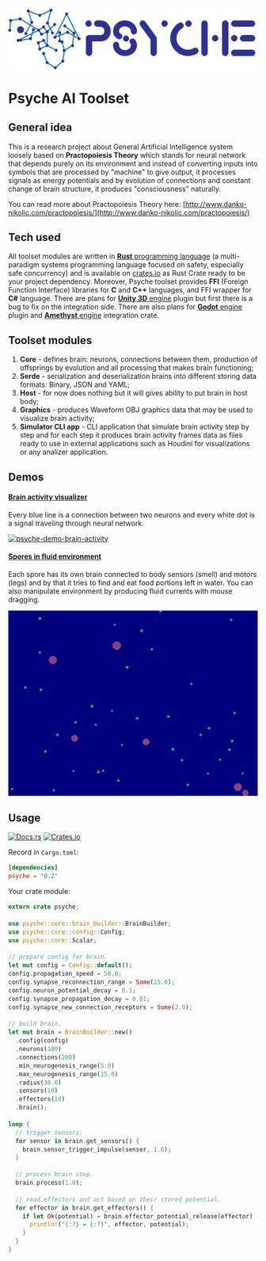 ![Logo](media/psyche-logo-2-light.png)
# Psyche AI Toolset

## General idea
This is a research project about General Artificial Intelligence system loosely
based on **Practopoiesis Theory** which stands for neural network that depends
purely on its environment and instead of converting inputs into symbols that are
processed by "machine" to give output, it processes signals as energy potentials
and by evolution of connections and constant change of brain structure, it
produces "consciousness" naturally.

You can read more about Practopoiesis Theory here:
[http://www.danko-nikolic.com/practopoiesis/](http://www.danko-nikolic.com/practopoiesis/)

## Tech used
All toolset modules are written in [**Rust** programming language](https://www.rust-lang.org/)
(a multi-paradigm systems programming language focused on safety, especially
safe concurrency) and is available on [crates.io](https://crates.io/crates/psyche)
as Rust Crate ready to be your project dependency. Moreover, Psyche toolset
provides **FFI** (Foreign Function Interface) libraries for **C** and **C++**
languages, and FFI wrapper for **C#** language. There are plans for
[**Unity 3D** engine](https://unity.com/) plugin but first there is a bug to fix
on the integration side. There are also plans for [**Godot** engine](https://godotengine.org/)
plugin and [**Amethyst** engine](https://www.amethyst.rs/) integration
crate.

## Toolset modules
1. **Core** - defines brain: neurons, connections between them, production of
offsprings by evolution and all processing that makes brain functioning;
1. **Serde** - serialization and deserialization brains into different storing
data formats: Binary, JSON and YAML;
1. **Host** - for now does nothing but it will gives ability to put brain in
host body;
1. **Graphics** - produces Waveform OBJ graphics data that may be used to
visualize brain activity;
1. **Simulator CLI app** - CLI application that simulate brain activity step by
step and for each step it produces brain activity frames data as files ready to
use in external applications such as Houdini for visualizations or any analizer
application.

## Demos

#### [Brain activity visualizer](demos/src/brain-activity)
Every blue line is a connection between two neurons and every white dot is a
signal traveling through neural network.

[![psyche-demo-brain-activity](media/psyche-demo-brain-activity.gif)](media/psyche-demo-brain-activity.mp4)

#### [Spores in fluid environment](demos/src/spore)
Each spore has its own brain connected to body sensors (smell) and motors (legs)
and by that it tries to find and eat food portions left in water. You can also
manipulate environment by producing fluid currents with mouse dragging.

[![psyche-demo-spore](media/psyche-demo-spore.gif)](../media/psyche-demo-spore.mp4)

## Usage
[![Docs.rs](https://docs.rs/psyche/badge.svg)](https://docs.rs/psyche)
[![Crates.io](https://img.shields.io/crates/v/psyche.svg)](https://crates.io/crates/psyche)

Record in `Cargo.toml`:
```toml
[dependencies]
psyche = "0.2"
```

Your crate module:
```rust
extern crate psyche;

use psyche::core::brain_builder::BrainBuilder;
use psyche::core::config::Config;
use psyche::core::Scalar;

// prepare config for brain.
let mut config = Config::default();
config.propagation_speed = 50.0;
config.synapse_reconnection_range = Some(15.0);
config.neuron_potential_decay = 0.1;
config.synapse_propagation_decay = 0.01;
config.synapse_new_connection_receptors = Some(2.0);

// build brain.
let mut brain = BrainBuilder::new()
  .config(config)
  .neurons(100)
  .connections(200)
  .min_neurogenesis_range(5.0)
  .max_neurogenesis_range(15.0)
  .radius(30.0)
  .sensors(10)
  .effectors(10)
  .brain();

loop {
  // trigger sensors.
  for sensor in brain.get_sensors() {
    brain.sensor_trigger_impulse(sensor, 1.0);
  }

  // process brain step.
  brain.process(1.0);

  // read effectors and act based on their stored potential.
  for effector in brain.get_effectors() {
    if let Ok(potential) = brain.effector_potential_release(effector) {
      println!("{:?} = {:?}", effector, potential);
    }
  }
}
```
